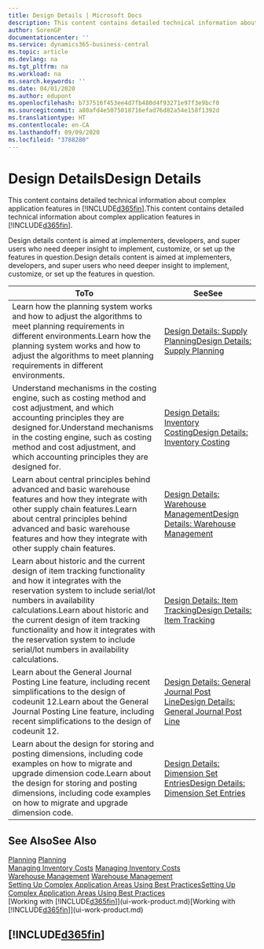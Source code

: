 ```yaml
---
title: Design Details | Microsoft Docs
description: This content contains detailed technical information about complex application features in Business Central.
author: SorenGP
documentationcenter: ''
ms.service: dynamics365-business-central
ms.topic: article
ms.devlang: na
ms.tgt_pltfrm: na
ms.workload: na
ms.search.keywords: ''
ms.date: 04/01/2020
ms.author: edupont
ms.openlocfilehash: b737516f453ee4d7fb480d4f93271e97f3e9bcf0
ms.sourcegitcommit: a80afd4e5075018716efad76d82a54e158f1392d
ms.translationtype: HT
ms.contentlocale: en-CA
ms.lasthandoff: 09/09/2020
ms.locfileid: "3788280"
---
```

# <a name="design-details"></a><span data-ttu-id="fc598-103">Design Details</span><span class="sxs-lookup"><span data-stu-id="fc598-103">Design Details</span></span>
<span data-ttu-id="fc598-104">This content contains detailed technical information about complex application features in [!INCLUDE[d365fin](includes/d365fin_md.md)].</span><span class="sxs-lookup"><span data-stu-id="fc598-104">This content contains detailed technical information about complex application features in [!INCLUDE[d365fin](includes/d365fin_md.md)].</span></span>  

 <span data-ttu-id="fc598-105">Design details content is aimed at implementers, developers, and super users who need deeper insight to implement, customize, or set up the features in question.</span><span class="sxs-lookup"><span data-stu-id="fc598-105">Design details content is aimed at implementers, developers, and super users who need deeper insight to implement, customize, or set up the features in question.</span></span>  

|<span data-ttu-id="fc598-106">**To**</span><span class="sxs-lookup"><span data-stu-id="fc598-106">**To**</span></span>|<span data-ttu-id="fc598-107">**See**</span><span class="sxs-lookup"><span data-stu-id="fc598-107">**See**</span></span>|  
|------------|-------------|  
|<span data-ttu-id="fc598-108">Learn how the planning system works and how to adjust the algorithms to meet planning requirements in different environments.</span><span class="sxs-lookup"><span data-stu-id="fc598-108">Learn how the planning system works and how to adjust the algorithms to meet planning requirements in different environments.</span></span>|[<span data-ttu-id="fc598-109">Design Details: Supply Planning</span><span class="sxs-lookup"><span data-stu-id="fc598-109">Design Details: Supply Planning</span></span>](design-details-supply-planning.md)|  
|<span data-ttu-id="fc598-110">Understand mechanisms in the costing engine, such as costing method and cost adjustment, and which accounting principles they are designed for.</span><span class="sxs-lookup"><span data-stu-id="fc598-110">Understand mechanisms in the costing engine, such as costing method and cost adjustment, and which accounting principles they are designed for.</span></span>|[<span data-ttu-id="fc598-111">Design Details: Inventory Costing</span><span class="sxs-lookup"><span data-stu-id="fc598-111">Design Details: Inventory Costing</span></span>](design-details-inventory-costing.md)|  
|<span data-ttu-id="fc598-112">Learn about central principles behind advanced and basic warehouse features and how they integrate with other supply chain features.</span><span class="sxs-lookup"><span data-stu-id="fc598-112">Learn about central principles behind advanced and basic warehouse features and how they integrate with other supply chain features.</span></span>|[<span data-ttu-id="fc598-113">Design Details: Warehouse Management</span><span class="sxs-lookup"><span data-stu-id="fc598-113">Design Details: Warehouse Management</span></span>](design-details-warehouse-management.md)|  
|<span data-ttu-id="fc598-114">Learn about historic and the current design of item tracking functionality and how it integrates with the reservation system to include serial/lot numbers in availability calculations.</span><span class="sxs-lookup"><span data-stu-id="fc598-114">Learn about historic and the current design of item tracking functionality and how it integrates with the reservation system to include serial/lot numbers in availability calculations.</span></span>|[<span data-ttu-id="fc598-115">Design Details: Item Tracking</span><span class="sxs-lookup"><span data-stu-id="fc598-115">Design Details: Item Tracking</span></span>](design-details-item-tracking.md)|  
|<span data-ttu-id="fc598-116">Learn about the General Journal Posting Line feature, including recent simplifications to the design of codeunit 12.</span><span class="sxs-lookup"><span data-stu-id="fc598-116">Learn about the General Journal Posting Line feature, including recent simplifications to the design of codeunit 12.</span></span>|[<span data-ttu-id="fc598-117">Design Details: General Journal Post Line</span><span class="sxs-lookup"><span data-stu-id="fc598-117">Design Details: General Journal Post Line</span></span>](design-details-general-journal-post-line.md)|
|<span data-ttu-id="fc598-118">Learn about the design for storing and posting dimensions, including code examples on how to migrate and upgrade dimension code.</span><span class="sxs-lookup"><span data-stu-id="fc598-118">Learn about the design for storing and posting dimensions, including code examples on how to migrate and upgrade dimension code.</span></span>|[<span data-ttu-id="fc598-119">Design Details: Dimension Set Entries</span><span class="sxs-lookup"><span data-stu-id="fc598-119">Design Details: Dimension Set Entries</span></span>](design-details-dimension-set-entries.md)| 

## <a name="see-also"></a><span data-ttu-id="fc598-120">See Also</span><span class="sxs-lookup"><span data-stu-id="fc598-120">See Also</span></span>  
 <span data-ttu-id="fc598-121">[Planning](production-planning.md) </span><span class="sxs-lookup"><span data-stu-id="fc598-121">[Planning](production-planning.md) </span></span>  
 <span data-ttu-id="fc598-122">[Managing Inventory Costs](finance-manage-inventory-costs.md) </span><span class="sxs-lookup"><span data-stu-id="fc598-122">[Managing Inventory Costs](finance-manage-inventory-costs.md) </span></span>  
 <span data-ttu-id="fc598-123">[Warehouse Management](warehouse-manage-warehouse.md) </span><span class="sxs-lookup"><span data-stu-id="fc598-123">[Warehouse Management](warehouse-manage-warehouse.md) </span></span>  
 [<span data-ttu-id="fc598-124">Setting Up Complex Application Areas Using Best Practices</span><span class="sxs-lookup"><span data-stu-id="fc598-124">Setting Up Complex Application Areas Using Best Practices</span></span>](set-up-complex-application-areas-using-best-practices.md)  
 <span data-ttu-id="fc598-125">[Working with [!INCLUDE[d365fin](includes/d365fin_md.md)]](ui-work-product.md)</span><span class="sxs-lookup"><span data-stu-id="fc598-125">[Working with [!INCLUDE[d365fin](includes/d365fin_md.md)]](ui-work-product.md)</span></span>

 ## [!INCLUDE[d365fin](includes/free_trial_md.md)]  
